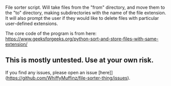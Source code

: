 File sorter script. Will take files from the "from" directory, and move them to the "to" directory, making subdirectories with the name of the file extension.
It will also prompt the user if they would like to delete files with particular user-defined extensions.

The core code of the program is from here: https://www.geeksforgeeks.org/python-sort-and-store-files-with-same-extension/

## This is mostly untested. Use at your own risk.

If you find any issues, please open an issue [here]](https://github.com/WhiffyMuffinz/file-sorter-thing/issues).
